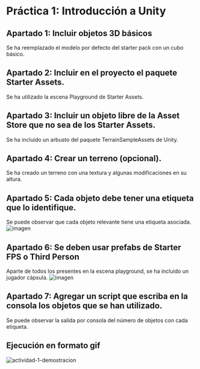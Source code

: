 # Práctica 1: Introducción a Unity

## Apartado 1: Incluir objetos 3D básicos
Se ha reemplazado el modelo por defecto del starter pack con un cubo básico.
## Apartado 2: Incluir en el proyecto el paquete Starter Assets.
Se ha utilizado la escena Playground de Starter Assets.
## Apartado 3: Incluir un objeto libre de la Asset Store que no sea de los Starter Assets.
Se ha incluido un arbusto del paquete TerrainSampleAssets de Unity.
## Apartado 4: Crear un terreno (opcional).
Se ha creado un terreno con una textura y algunas modificaciones en su altura.
## Apartado 5: Cada objeto debe tener una etiqueta que lo identifique.
Se puede observar que cada objeto relevante tiene una etiqueta asociada.
![imagen](https://github.com/Francisco-Marques-Armas/Interfaces_Inteligentes/assets/72305337/47be5b33-88ea-4b32-ae0a-f51382f034c5)
## Apartado 6: Se deben usar prefabs de Starter FPS o Third Person
Aparte de todos los presentes en la escena playground, se ha incluido un jugador cápsula.
![imagen](https://github.com/Francisco-Marques-Armas/Interfaces_Inteligentes/assets/72305337/38bf0018-2514-4cbf-b5b5-515d1a222fc6)
## Apartado 7: Agregar un script que escriba en la consola los objetos que se han utilizado.
Se puede observar la salida por consola del número de objetos con cada etiqueta.
## Ejecución en formato gif
![actividad-1-demostracion](https://github.com/Francisco-Marques-Armas/Interfaces_Inteligentes/assets/72305337/0e2af5cc-e74e-4ce7-9739-b9318600553d)
